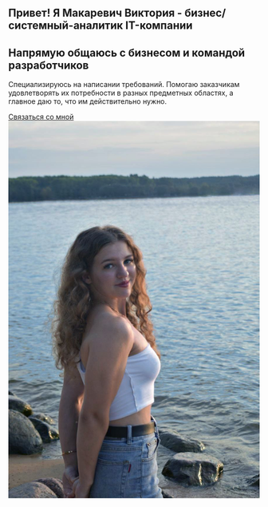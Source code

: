 <!DOCTYPE html>
<html lang="ru">
<head>
    <meta charset="UTF-8">
    <meta name="viewport" content="width=device-width, initial-scale=1.0">
    <title>Макаревич Виктория - бизнес/системный аналитик</title>
    <link rel="stylesheet" href="Lab3_2.css">
</head>
<body>
    <section class="hero">
        <div class="hero-content">
            <!-- 1. Основной заголовок -->
            <h1>Привет! Я Макаревич Виктория - бизнес/системный-аналитик IT-компании</h1>
            <!-- 2. Подзаголовок -->
            <h2>Напрямую общаюсь с бизнесом и командой разработчиков</h2>
            <!-- 3. Краткое приветствие -->
            <p>Специализируюсь на написании требований. 
                Помогаю заказчикам удовлетворять их потребности в разных предметных областях, 
                а главное даю то, что им действительно нужно.</p>
            <!-- 4. Кнопка призыва к действию -->
            <a href="#contact" class="cta-button">Связаться со мной</a>
        </div>
        <div class="hero-image">
            <img src="img2.jpeg" alt="Фото Вики">
        </div>
    </section>
</body>
</html>
